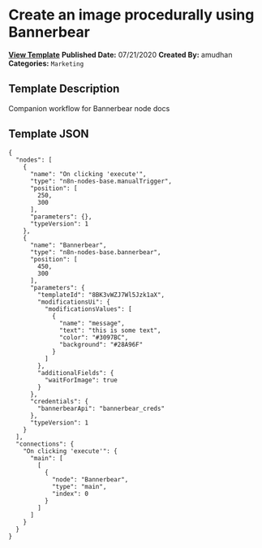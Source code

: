 # Create an image procedurally using Bannerbear

**[View Template](https://n8n.io/workflows/544-/)**  **Published Date:** 07/21/2020  **Created By:** amudhan  **Categories:** `Marketing`  

## Template Description

Companion workflow for Bannerbear node docs



## Template JSON

```
{
  "nodes": [
    {
      "name": "On clicking 'execute'",
      "type": "n8n-nodes-base.manualTrigger",
      "position": [
        250,
        300
      ],
      "parameters": {},
      "typeVersion": 1
    },
    {
      "name": "Bannerbear",
      "type": "n8n-nodes-base.bannerbear",
      "position": [
        450,
        300
      ],
      "parameters": {
        "templateId": "8BK3vWZJ7Wl5Jzk1aX",
        "modificationsUi": {
          "modificationsValues": [
            {
              "name": "message",
              "text": "this is some text",
              "color": "#3097BC",
              "background": "#28A96F"
            }
          ]
        },
        "additionalFields": {
          "waitForImage": true
        }
      },
      "credentials": {
        "bannerbearApi": "bannerbear_creds"
      },
      "typeVersion": 1
    }
  ],
  "connections": {
    "On clicking 'execute'": {
      "main": [
        [
          {
            "node": "Bannerbear",
            "type": "main",
            "index": 0
          }
        ]
      ]
    }
  }
}
```
